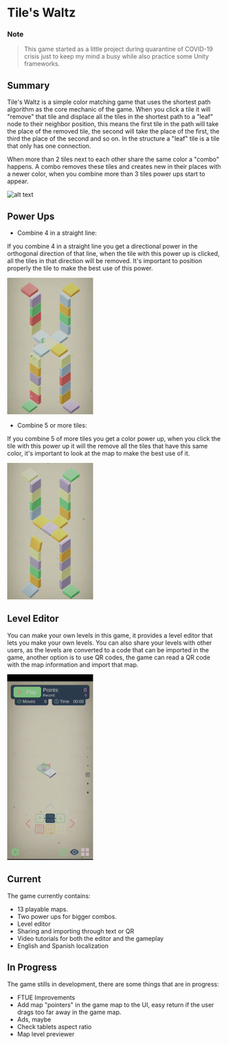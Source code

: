 # Tile's Waltz

### Note

> This game started as a little project during quarantine of COVID-19 crisis just to keep my mind a busy while also practice some Unity frameworks.

## Summary

Tile's Waltz is a simple color matching game that uses the shortest path algorithm as the core mechanic of the game. When you click a tile it will "remove" that tile and displace all the tiles in the shortest path to a "leaf" node to their neighbor position, this means the first tile in the path will take the place of the removed tile, the second will take the place of the first, the third the place of the second and so on. In the structure a "leaf" tile is a tile that only has one connection.

When more than 2 tiles next to each other share the same color a "combo" happens. A combo removes these tiles and creates new in their places with a newer color, when you combine more than 3 tiles power ups start to appear.

<img src="Media/Animated/summary.gif" alt="alt text" width="200">

## Power Ups

* Combine 4 in a straight line:

If you combine 4 in a straight line you get a directional power in the orthogonal direction of that line, when the tile with this power up is clicked, all the tiles in that direction will be removed. It's important to position properly the tile to make the best use of this power.

<img src="Media/Animated/dir1.gif" alt="alt text" width="200">

* Combine 5 or more tiles:

If you combine 5 of more tiles you get a color power up, when you click the tile with this power up it will the remove all the tiles that have this same color, it's important to look at the map to make the best use of it.

<img src="Media/Animated/color1.gif" alt="alt text" width="200">

## Level Editor

You can make your own levels in this game, it provides a level editor that lets you make your own levels. You can also share your levels with other users, as the levels are converted to a code that can be imported in the game, another option is to use QR codes, the game can read a QR code with the map information and import that map.

<img src="Media/Animated/build1.gif" alt="alt text" width="200">

## Current

The game currently contains:

* 13 playable maps.
* Two power ups for bigger combos.
* Level editor
* Sharing and importing through text or QR
* Video tutorials for both the editor and the gameplay
* English and Spanish localization

## In Progress

The game stills in development, there are some things that are in progress:

* FTUE Improvements
* Add map "pointers" in the game map to the UI, easy return if the user drags too far away in the game map.
* Ads, maybe
* Check tablets aspect ratio
* Map level previewer